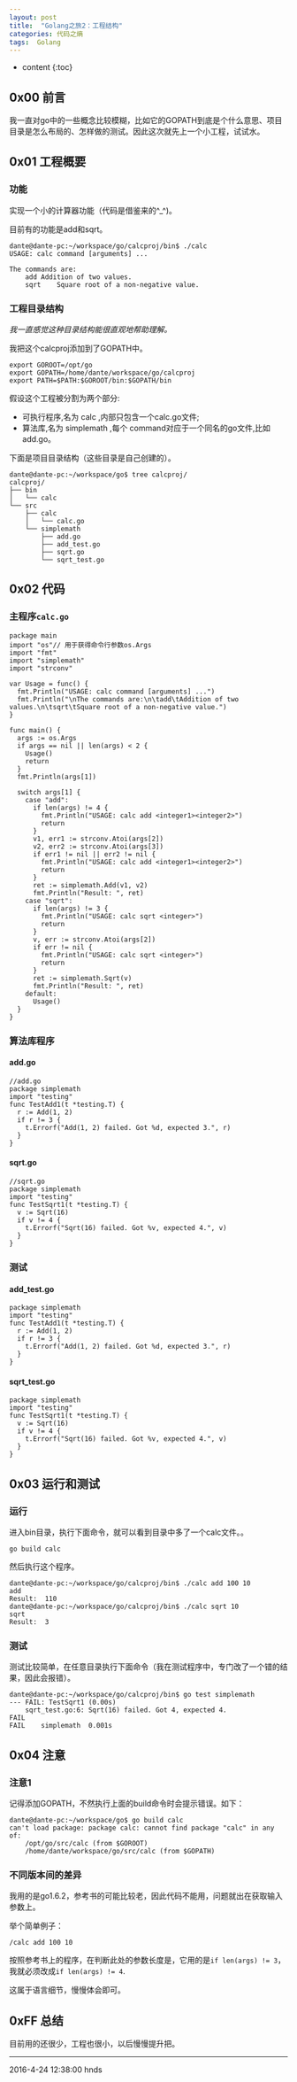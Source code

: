 ```yaml
---
layout: post
title:  "Golang之旅2：工程结构"
categories: 代码之熵
tags:  Golang
---
```


* content
{:toc}

## 0x00 前言

我一直对go中的一些概念比较模糊，比如它的GOPATH到底是个什么意思、项目目录是怎么布局的、怎样做的测试。因此这次就先上一个小工程，试试水。





## 0x01 工程概要

### 功能

实现一个小的计算器功能（代码是借鉴来的^_^)。

目前有的功能是add和sqrt。

```
dante@dante-pc:~/workspace/go/calcproj/bin$ ./calc
USAGE: calc command [arguments] ...

The commands are:
	add	Addition of two values.
	sqrt	Square root of a non-negative value.
```

### 工程目录结构

*我一直感觉这种目录结构能很直观地帮助理解。*

我把这个calcproj添加到了GOPATH中。

```
export GOROOT=/opt/go  
export GOPATH=/home/dante/workspace/go/calcproj
export PATH=$PATH:$GOROOT/bin:$GOPATH/bin
```


假设这个工程被分割为两个部分:
- 可执行程序,名为 calc ,内部只包含一个calc.go文件;
- 算法库,名为 simplemath ,每个 command对应于一个同名的go文件,比如add.go。

下面是项目目录结构（这些目录是自己创建的）。

```
dante@dante-pc:~/workspace/go$ tree calcproj/
calcproj/
├── bin
│   └── calc
└── src
    ├── calc
    │   └── calc.go
    └── simplemath
        ├── add.go
        ├── add_test.go
        ├── sqrt.go
        └── sqrt_test.go
```

## 0x02 代码

### 主程序`calc.go`

```
package main
import "os"// 用于获得命令行参数os.Args
import "fmt"
import "simplemath"
import "strconv"

var Usage = func() {
  fmt.Println("USAGE: calc command [arguments] ...")
  fmt.Println("\nThe commands are:\n\tadd\tAddition of two values.\n\tsqrt\tSquare root of a non-negative value.")
}

func main() {
  args := os.Args
  if args == nil || len(args) < 2 {
    Usage()
    return
  }
  fmt.Println(args[1])

  switch args[1] {
    case "add":
      if len(args) != 4 {
        fmt.Println("USAGE: calc add <integer1><integer2>")
        return
      }
      v1, err1 := strconv.Atoi(args[2])
      v2, err2 := strconv.Atoi(args[3])
      if err1 != nil || err2 != nil {
        fmt.Println("USAGE: calc add <integer1><integer2>")
        return
      }
      ret := simplemath.Add(v1, v2)
      fmt.Println("Result: ", ret)
    case "sqrt":
      if len(args) != 3 {
        fmt.Println("USAGE: calc sqrt <integer>")
        return
      }
      v, err := strconv.Atoi(args[2])
      if err != nil {
        fmt.Println("USAGE: calc sqrt <integer>")
        return
      }
      ret := simplemath.Sqrt(v)
      fmt.Println("Result: ", ret)
    default:
      Usage()
  }
}

```

### 算法库程序

#### add.go

```
//add.go
package simplemath
import "testing"
func TestAdd1(t *testing.T) {
  r := Add(1, 2)
  if r != 3 {
    t.Errorf("Add(1, 2) failed. Got %d, expected 3.", r)
  }
}

```
#### sqrt.go

```
//sqrt.go
package simplemath
import "testing"
func TestSqrt1(t *testing.T) {
  v := Sqrt(16)
  if v != 4 {
    t.Errorf("Sqrt(16) failed. Got %v, expected 4.", v)
  }
}
```

### 测试

#### add_test.go
```
package simplemath
import "testing"
func TestAdd1(t *testing.T) {
  r := Add(1, 2)
  if r != 3 {
    t.Errorf("Add(1, 2) failed. Got %d, expected 3.", r)
  }
}
```

#### sqrt_test.go
```
package simplemath
import "testing"
func TestSqrt1(t *testing.T) {
  v := Sqrt(16)
  if v != 4 {
    t.Errorf("Sqrt(16) failed. Got %v, expected 4.", v)
  }
}
```

## 0x03 运行和测试

### 运行

进入bin目录，执行下面命令，就可以看到目录中多了一个calc文件。。

```
go build calc
```

然后执行这个程序。

```
dante@dante-pc:~/workspace/go/calcproj/bin$ ./calc add 100 10
add
Result:  110
dante@dante-pc:~/workspace/go/calcproj/bin$ ./calc sqrt 10
sqrt
Result:  3
```

### 测试

测试比较简单，在任意目录执行下面命令（我在测试程序中，专门改了一个错的结果，因此会报错）。

```
dante@dante-pc:~/workspace/go/calcproj/bin$ go test simplemath
--- FAIL: TestSqrt1 (0.00s)
	sqrt_test.go:6: Sqrt(16) failed. Got 4, expected 4.
FAIL
FAIL	simplemath	0.001s

```

## 0x04 注意

### 注意1

记得添加GOPATH，不然执行上面的build命令时会提示错误。如下：

```
dante@dante-pc:~/workspace/go$ go build calc
can't load package: package calc: cannot find package "calc" in any of:
	/opt/go/src/calc (from $GOROOT)
	/home/dante/workspace/go/src/calc (from $GOPATH)
```

### 不同版本间的差异

我用的是go1.6.2，参考书的可能比较老，因此代码不能用，问题就出在获取输入参数上。


举个简单例子：

```
/calc add 100 10
```
按照参考书上的程序，在判断此处的参数长度是，它用的是`if len(args) != 3`，我就必须改成`if len(args) != 4`.

这属于语言细节，慢慢体会即可。

## 0xFF 总结

目前用的还很少，工程也很小，以后慢慢提升把。

***

2016-4-24 12:38:00 hnds
